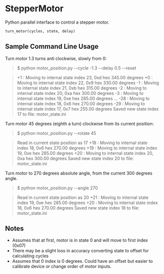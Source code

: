 StepperMotor
============

Python parallel interface to control a stepper motor.


```Python
turn_motor(cycles, state, delay)
```


Sample Command Line Usage
-------------------------

Turn motor 1.3 turns anti clockwise, slowly from 0:

>$ python motor_position.py --cycle -1.3 --delay 0.5 --reset

>  +1 : Moving to internal state index 23, 0xd hex 345.00 degrees
>  +0 : Moving to internal state index 22, 0x9 hex 330.00 degrees
>  -1 : Moving to internal state index 21, 0xb hex 315.00 degrees
>  -2 : Moving to internal state index 20, 0xa hex 300.00 degrees
>  -3 : Moving to internal state index 19, 0xe hex 285.00 degrees
>...
> -28 : Moving to internal state index 18, 0x6 hex 270.00 degrees
> -29 : Moving to internal state index 17, 0x7 hex 255.00 degrees
>Saved new state index 17 to file: motor_state.ini


Turn motor 45 degrees (eighth a turn) clockwise from its current position:

>$ python motor_position.py --rotate 45

>Read in current state position as 17
> +18 : Moving to internal state index 18, 0x6 hex 270.00 degrees
> +19 : Moving to internal state index 19, 0xe hex 285.00 degrees
> +20 : Moving to internal state index 20, 0xa hex 300.00 degrees
>Saved new state index 20 to file: motor_state.ini


Turn motor to 270 degrees absolute angle, from the current 300 degrees angle.

>$ python motor_position.py --angle 270

>Read in current state position as 20
> +21 : Moving to internal state index 19, 0xe hex 285.00 degrees
> +20 : Moving to internal state index 18, 0x6 hex 270.00 degrees
>Saved new state index 18 to file: motor_state.ini


Notes
-----

* Assumes that at first, motor is in state 0 and will move to first index (0x07)
* There may be a slight loss in accuracy converting state to offset for calculating cycles
* Assumes that 0 index is 0 degrees. Could have an offset but easier to calibrate device or change order of motor inputs.


